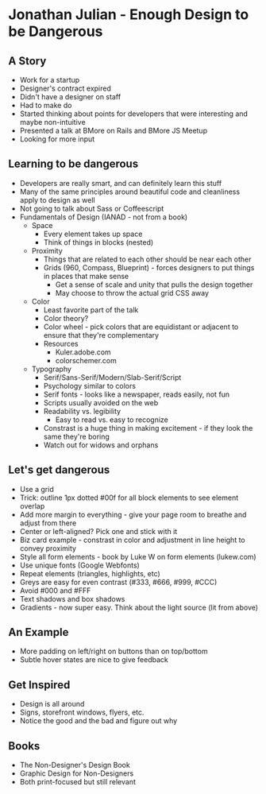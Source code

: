 # Jonathan Julian - Enough Design to be Dangerous

## A Story
- Work for a startup
- Designer's contract expired
- Didn't have a designer on staff
- Had to make do
- Started thinking about points for developers that were interesting and maybe non-intuitive
- Presented a talk at BMore on Rails and BMore JS Meetup
- Looking for more input

## Learning to be dangerous
- Developers are really smart, and can definitely learn this stuff
- Many of the same principles around beautiful code and cleanliness apply to design as well
- Not going to talk about Sass or Coffeescript
- Fundamentals of Design (IANAD - not from a book)
  - Space
    - Every element takes up space
    - Think of things in blocks (nested)
  - Proximity
    - Things that are related to each other should be near each other
    - Grids (960, Compass, Blueprint) - forces designers to put things in places that make sense
      - Get a sense of scale and unity that pulls the design together
      - May choose to throw the actual grid CSS away
  - Color
    - Least favorite part of the talk
    - Color theory?
    - Color wheel - pick colors that are equidistant or adjacent to ensure that they're complementary
    - Resources
      - Kuler.adobe.com
      - colorschemer.com
  - Typography
    - Serif/Sans-Serif/Modern/Slab-Serif/Script
    - Psychology similar to colors
    - Serif fonts - looks like a newspaper, reads easily, not fun
    - Scripts usually avoided on the web
    - Readability vs. legibility
      - Easy to read vs. easy to recognize
    - Constrast is a huge thing in making excitement - if they look the same they're boring
    - Watch out for widows and orphans

## Let's get dangerous
- Use a grid
- Trick:  outline 1px dotted #00f for all block elements to see element overlap
- Add more margin to everything - give your page room to breathe and adjust from there
- Center or left-aligned?  Pick one and stick with it
- Biz card example - constrast in color and adjustment in line height to convey proximity
- Style all form elements - book by Luke W on form elements (lukew.com)
- Use unique fonts (Google Webfonts)
- Repeat elements (triangles, highlights, etc)
- Greys are easy for even contrast (#333, #666, #999, #CCC)
- Avoid #000 and #FFF
- Text shadows and box shadows
- Gradients - now super easy.  Think about the light source (lit from above)

## An Example
- More padding on left/right on buttons than on top/bottom
- Subtle hover states are nice to give feedback

## Get Inspired
- Design is all around
- Signs, storefront windows, flyers, etc.
- Notice the good and the bad and figure out why

## Books
- The Non-Designer's Design Book
- Graphic Design for Non-Designers
- Both print-focused but still relevant